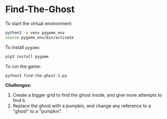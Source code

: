 # Find-The-Ghost

To start the virtual environment:

```bash
python3 -m venv pygame_env
source pygame_env/bin/activate
```

To install `pygame`:
```bash
pip3 install pygame
```

To run the game:
```
python3 find-the-ghost-1.py
```

**Challenges:**
1. Create a bigger grid to find the ghost inside, and give more attempts to find it.
2. Replace the ghost with a pumpkin, and change any reference to a "ghost" to a "pumpkin".